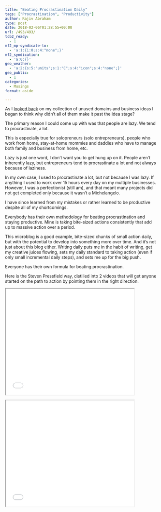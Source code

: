 ```yaml
---
title: "Beating Procrastination Daily"
tags: ["Procrastination", "Productivity"]
author: Rajiv Abraham
type: post
date: 2018-02-06T01:28:55+00:00
url: /493/493/
tcb2_ready:
  - 1
mf2_mp-syndicate-to:
  - 'a:1:{i:0;s:4:"none";}'
mf2_syndication:
  - 'a:0:{}'
geo_weather:
  - 'a:2:{s:5:"units";s:1:"C";s:4:"icon";s:4:"none";}'
geo_public:
  - 1
categories:
  - Musings
format: aside

---
```

<p style="text-align: left;">
  As I <a href="https://abraham.uno/musings/next-gets-decide/" target="_blank" rel="noopener">looked back</a> on my collection of unused domains and business ideas I began to think why didn&#8217;t all of them make it past the idea stage?
</p>

<p style="text-align: left;">
  The primary reason I could come up with was that people are lazy. We tend to procrastinate, a lot.
</p>

<p style="text-align: left;">
  This is especially true for solopreneurs (solo entrepreneurs), people who work from home, stay-at-home mommies and daddies who have to manage both family and business from home, etc.
</p>

<p style="text-align: left;">
  Lazy is just one word, I don&#8217;t want you to get hung up on it. People aren&#8217;t inherently lazy, but entrepreneurs tend to procrastinate a lot and not always because of laziness.
</p>

<p style="text-align: left;">
  In my own case, I used to procrastinate a lot, but not because I was lazy. If anything I used to work over 15 hours every day on my multiple businesses. However, I was a perfectionist (still am), and that meant many projects did not get completed only because it wasn&#8217;t a Michelangelo.
</p>

<p style="text-align: left;">
  I have since learned from my mistakes or rather learned to be productive despite all of my shortcomings.
</p>

<p style="text-align: left;">
  Everybody has their own methodology for beating procrastination and staying productive. Mine is taking bite-sized actions consistently that add up to massive action over a period.
</p>

<p style="text-align: left;">
  This microblog is a good example, bite-sized chunks of small action daily, but with the potential to develop into something more over time. And it&#8217;s not just about this blog either. Writing daily puts me in the habit of writing, get my creative juices flowing, sets my daily standard to taking action (even if only small incremental daily steps), and sets me up for the big push.
</p>

<p style="text-align: left;">
  Everyone has their own formula for beating procrastination.
</p>

<p style="text-align: left;">
  Here is the Steven Pressfield way, distilled into 2 videos that will get anyone started on the path to action by pointing them in the right direction.
</p>

<p style="text-align: left;">
  <iframe src="//player.vimeo.com/video/70778554?title=0&amp;byline=0" width="425" height="350" allowfullscreen="allowfullscreen"></iframe>
</p>

<p style="text-align: left;">
  <iframe src="//player.vimeo.com/video/70767223?title=0&amp;byline=0" width="425" height="350" allowfullscreen="allowfullscreen"></iframe>
</p>
